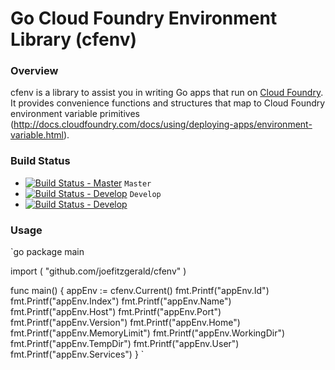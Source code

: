 # Go Cloud Foundry Environment Library (cfenv)

### Overview

cfenv is a library to assist you in writing Go apps that run on [Cloud Foundry](http://cloudfoundry.org). It provides convenience functions and structures that map to Cloud Foundry environment variable primitives (http://docs.cloudfoundry.com/docs/using/deploying-apps/environment-variable.html).

### Build Status

* [![Build Status - Master](https://travis-ci.org/joefitzgerald/cfenv.png?branch=master)](https://travis-ci.org/joefitzgerald/cfenv) `Master`
* [![Build Status - Develop](https://travis-ci.org/joefitzgerald/cfenv.png?branch=develop)](https://travis-ci.org/joefitzgerald/cfenv) `Develop`
* [![Build Status - Develop](https://travis-ci.org/joefitzgerald/cfenv.png?branch=develop)](https://travis-ci.org/joefitzgerald/cfenv)

### Usage

`go
package main

import (
	"github.com/joefitzgerald/cfenv"
)

func main() {
	appEnv := cfenv.Current()
	fmt.Printf("appEnv.Id")
	fmt.Printf("appEnv.Index")
	fmt.Printf("appEnv.Name")
	fmt.Printf("appEnv.Host")
	fmt.Printf("appEnv.Port")
	fmt.Printf("appEnv.Version")
	fmt.Printf("appEnv.Home")
	fmt.Printf("appEnv.MemoryLimit")
	fmt.Printf("appEnv.WorkingDir")
	fmt.Printf("appEnv.TempDir")
	fmt.Printf("appEnv.User")
	fmt.Printf("appEnv.Services")
}
`
